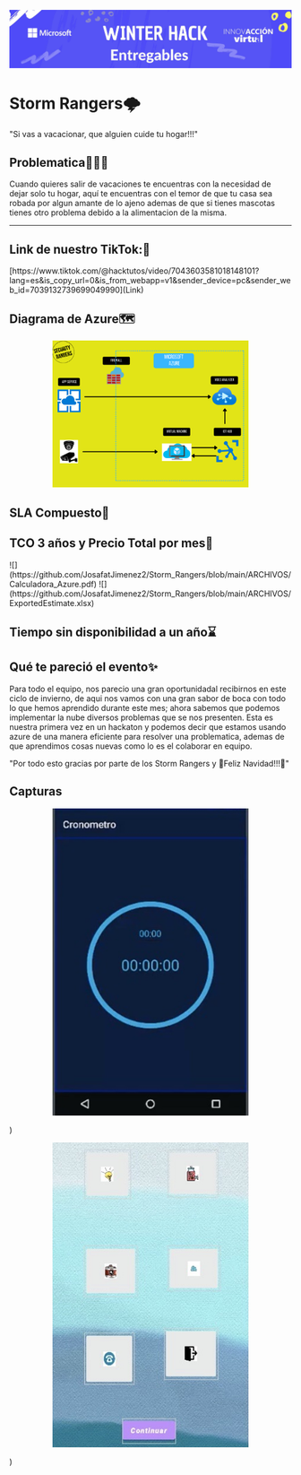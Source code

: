 ![](https://github.com/JosafatJimenez2/Storm_Rangers/blob/main/panel.png)
<h1>Storm Rangers🌩️</h1>
"Si vas a vacacionar, que alguien cuide tu hogar!!!"
<div>
	<h2>Problematica🚩🚩🚩</h2>
	<p>Cuando quieres salir de vacaciones te encuentras con la necesidad de dejar solo tu 		hogar, aquí te encuentras con el temor de que tu casa sea robada por algun amante de 		lo ajeno ademas de que si tienes mascotas tienes otro problema debido a la 		alimentacion de la misma.</p>
</div>

------------


<div>
	<h2>Link de nuestro TikTok:🔗</h2>
	[https://www.tiktok.com/@hacktutos/video/7043603581018148101?lang=es&is_copy_url=0&is_from_webapp=v1&sender_device=pc&sender_web_id=7039132739699049990](Link)
</div>

<h2>Diagrama de Azure🗺️</h2>
<p align="center">
  <img src="https://github.com/JosafatJimenez2/Storm_Rangers/blob/cb5acfaabc758cef9b693835d91a15d764501860/Diagrama.png" width="350" title="hover text">
</p>
<h2>SLA Compuesto💸</h2>
<h2>TCO 3 años y Precio Total por mes💸</h2>
![](https://github.com/JosafatJimenez2/Storm_Rangers/blob/main/ARCHIVOS/Calculadora_Azure.pdf)
![](https://github.com/JosafatJimenez2/Storm_Rangers/blob/main/ARCHIVOS/ExportedEstimate.xlsx)
<h2>Tiempo sin disponibilidad a un año⌛</h2>
<h2>Qué te pareció el evento✨</h2>
<p>
Para todo el equipo, nos parecio una gran oportunidadal recibirnos en este ciclo de invierno, de aqui nos vamos con una gran sabor de boca con todo lo que hemos aprendido 	   durante este mes; ahora sabemos que podemos implementar la nube diversos problemas que se nos presenten.
Esta es nuestra primera vez en un hackaton y podemos decir que estamos usando azure de una manera eficiente para resolver una problematica, ademas de que aprendimos cosas         nuevas como lo es el colaborar en equipo.</p>
	
"Por todo esto gracias por parte de los Storm Rangers y 🎄Feliz Navidad!!!🎅"
<h2>Capturas</h2>
<p align="center">
  <img src="https://github.com/JosafatJimenez2/Storm_Rangers/blob/main/Capturas/app1.jpg" width="350" title="hover text">
</p>)

<p align="center">
  <img src="https://github.com/JosafatJimenez2/Storm_Rangers/blob/main/Capturas/app2.jpg" width="350" title="hover text">
</p>)
